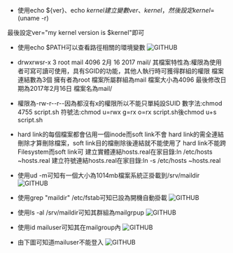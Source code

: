 + 使用echo ${ver}、echo ${kernel}建立變數ver、kernel，然後設定kernel=$(uname -r)  

 最後設定ver="my kernel version is $kernel"即可



+ 使用echo $PATH可以查看路徑相關的環境變數
![GITHUB](https://imgur.com/O8Sk2kq.jpg"git圖示")
 
 
 
+ drwxrwsr-x 3 root mail 4096 2月 16 2017 mail/
其檔案特性為:權限為使用者可寫可讀可使用，具有SGID的功能，其他人執行時可獲得群組的權限
檔案連結數為3個
擁有者為root
檔案所屬群組為mail
檔案大小為4096
最後修改日期為2017年2月16日
檔案名為mail/
 
 
 
+ 權限為-rw-r--r--因為都沒有x的權限所以不能只單純設SUID
數字法:chmod 4755 script.sh
符號法:chmod u=rwx g=rx o=rx script.sh後chmod u+s script.sh



+ hard link的每個檔案都會佔用一個inode而soft link不會
 hard link的需全連結刪除才算刪除檔案，soft link目的檔刪除後連結就不能使用了
 hard link不能跨Filesystem而soft link可
建立實體連結hosts.real在家目錄:ln /etc/hosts ~hosts.real
建立符號連結hosts.real在家目錄:ln -s /etc/hosts ~hosts.real



+ 使用ud -m可知有一個大小為1014mb檔案系統正掛載到/srv/maildir
![GITHUB](https://imgur.com/U5HZQD6.jpg"git圖示")
+ 使用grep "maildir" /etc/fstab可知已設為開機自動掛載
![GITHUB](https://imgur.com/bovvHXr.jpg"git圖示")
+ 使用ls -al /srv/maildir可知其群組為mailgrpup
![GITHUB](https://imgur.com/vlYIegs.jpg"git圖示")
+ 使用id mailuser可知其在mailgroup內
![GITHUB](https://imgur.com/2YyDt9T.jpg"git圖示")
+ 由下圖可知道mailuser不能登入
![GITHUB](https://imgur.com/jSeJPIH.jpg"git圖示")
